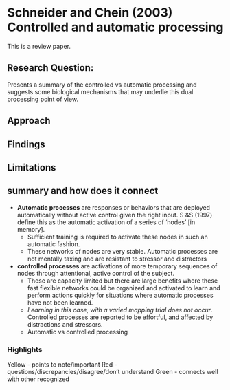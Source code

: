 # Schneider and Chein (2003) Controlled and automatic processing
This is a review paper. 
## Research Question:
Presents a summary of the controlled vs automatic processing and suggests some biological mechanisms that may underlie this dual processing point of view. 
## Approach

## Findings
 
## Limitations

## summary and how does it connect
- **Automatic processes** are responses or behaviors that are deployed automatically without active control given the right input. S &S (1997) define this as the automatic activation of a series of ‘nodes’ [in memory]. 
	- Sufficient training is required to activate these nodes in such an automatic fashion. 
	- These networks of nodes are very stable. Automatic processes are not mentally taxing and are resistant to stressor and distractors
- **controlled processes** are activations of more temporary sequences of nodes through attentional, active control of the subject. 
	- These are capacity limited but there are large benefits where these fast flexible networks could be organized and activated to learn and perform actions quickly for situations where automatic processes have not been learned. 
	- _Learning in this case, with a varied mapping trial does not occur_. Controlled processes are reported to be effortful, and affected by distractions and stressors. 
	- Automatic vs controlled processing 

### Highlights
Yellow - points to note/important 
Red - questions/discrepancies/disagree/don’t understand
Green - connects well with other recognized
